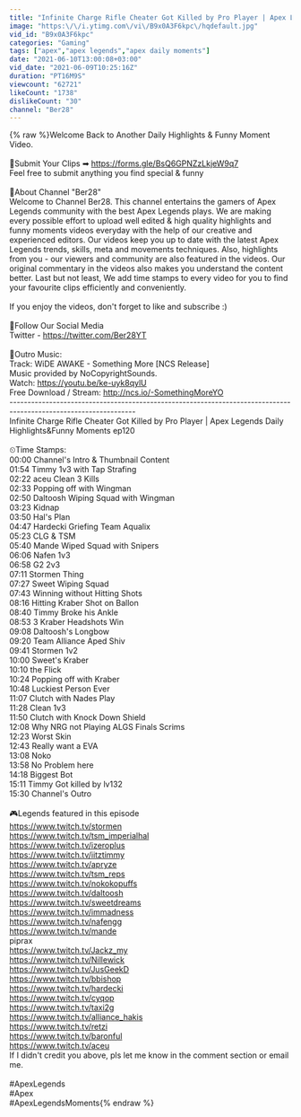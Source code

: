 ```yaml
---
title: "Infinite Charge Rifle Cheater Got Killed by Pro Player | Apex Legends Daily Highlights&Funny Moments"
image: "https:\/\/i.ytimg.com\/vi\/B9x0A3F6kpc\/hqdefault.jpg"
vid_id: "B9x0A3F6kpc"
categories: "Gaming"
tags: ["apex","apex legends","apex daily moments"]
date: "2021-06-10T13:00:08+03:00"
vid_date: "2021-06-09T10:25:16Z"
duration: "PT16M9S"
viewcount: "62721"
likeCount: "1738"
dislikeCount: "30"
channel: "Ber28"
---
```

{% raw %}Welcome Back to Another Daily Highlights &amp; Funny Moment Video. <br /><br />📧Submit Your Clips ➡ <a rel="nofollow" target="blank" href="https://forms.gle/BsQ6GPNZzLkjeW9q7">https://forms.gle/BsQ6GPNZzLkjeW9q7</a><br />Feel free to submit anything you find special &amp; funny<br /><br />💙About Channel &quot;Ber28&quot;<br />Welcome to Channel Ber28. This channel entertains the gamers of Apex Legends community with the best Apex Legends plays. We are making every possible effort to upload well edited &amp; high quality highlights and funny moments videos everyday with the help of our creative and experienced editors. Our videos keep you up to date with the latest Apex Legends trends, skills, meta and movements techniques. Also, highlights from you - our viewers and community are also featured in the videos. Our original commentary in the videos also makes you understand the content better. Last but not least, We add time stamps to every video for you to find your favourite clips efficiently and conveniently.<br /><br /> If you enjoy the videos, don't forget to like and subscribe  :)<br /><br />📢Follow Our Social Media<br />Twitter - <a rel="nofollow" target="blank" href="https://twitter.com/Ber28YT">https://twitter.com/Ber28YT</a><br /><br />🎵Outro Music:<br />Track: WiDE AWAKE - Something More [NCS Release]<br />Music provided by NoCopyrightSounds.<br />Watch: <a rel="nofollow" target="blank" href="https://youtu.be/ke-uyk8qylU​">https://youtu.be/ke-uyk8qylU​</a><br />Free Download / Stream: <a rel="nofollow" target="blank" href="http://ncs.io/-SomethingMoreYO">http://ncs.io/-SomethingMoreYO</a><br />-----------------------------------------------------------------------------------------------------------------<br />Infinite Charge Rifle Cheater Got Killed by Pro Player | Apex Legends Daily Highlights&amp;Funny Moments ep120<br /><br />⏲Time Stamps:<br />00:00 Channel's Intro &amp; Thumbnail Content<br />01:54 Timmy 1v3 with Tap Strafing<br />02:22 aceu Clean 3 Kills<br />02:33 Popping off with Wingman<br />02:50 Daltoosh Wiping Squad with Wingman<br />03:23 Kidnap<br />03:50 Hal's Plan<br />04:47 Hardecki Griefing Team Aqualix<br />05:23 CLG &amp; TSM<br />05:40 Mande Wiped Squad with Snipers<br />06:06 Nafen 1v3<br />06:58 G2 2v3<br />07:11 Stormen Thing<br />07:27 Sweet Wiping Squad<br />07:43 Winning without Hitting Shots<br />08:16 Hitting Kraber Shot on Ballon<br />08:40 Timmy Broke his Ankle<br />08:53 3 Kraber Headshots Win<br />09:08 Daltoosh's Longbow<br />09:20 Team Alliance Aped Shiv<br />09:41 Stormen 1v2<br />10:00 Sweet's Kraber<br />10:10 the Flick<br />10:24 Popping off with Kraber<br />10:48 Luckiest Person Ever<br />11:07 Clutch with Nades Play<br />11:28 Clean 1v3<br />11:50 Clutch with Knock Down Shield<br />12:08 Why NRG not Playing ALGS Finals Scrims<br />12:23 Worst Skin<br />12:43 Really want a EVA<br />13:08 Noko<br />13:58 No Problem here<br />14:18 Biggest Bot<br />15:11 Timmy Got killed by lv132<br />15:30 Channel's Outro<br /><br />🎮Legends featured in this episode<br /><a rel="nofollow" target="blank" href="https://www.twitch.tv/stormen">https://www.twitch.tv/stormen</a><br /><a rel="nofollow" target="blank" href="https://www.twitch.tv/tsm_imperialhal">https://www.twitch.tv/tsm_imperialhal</a><br /><a rel="nofollow" target="blank" href="https://www.twitch.tv/izeroplus">https://www.twitch.tv/izeroplus</a><br /><a rel="nofollow" target="blank" href="https://www.twitch.tv/iitztimmy">https://www.twitch.tv/iitztimmy</a><br /><a rel="nofollow" target="blank" href="https://www.twitch.tv/apryze">https://www.twitch.tv/apryze</a><br /><a rel="nofollow" target="blank" href="https://www.twitch.tv/tsm_reps">https://www.twitch.tv/tsm_reps</a><br /><a rel="nofollow" target="blank" href="https://www.twitch.tv/nokokopuffs">https://www.twitch.tv/nokokopuffs</a><br /><a rel="nofollow" target="blank" href="https://www.twitch.tv/daltoosh">https://www.twitch.tv/daltoosh</a><br /><a rel="nofollow" target="blank" href="https://www.twitch.tv/sweetdreams">https://www.twitch.tv/sweetdreams</a><br /><a rel="nofollow" target="blank" href="https://www.twitch.tv/immadness">https://www.twitch.tv/immadness</a><br /><a rel="nofollow" target="blank" href="https://www.twitch.tv/nafengg">https://www.twitch.tv/nafengg</a><br /><a rel="nofollow" target="blank" href="https://www.twitch.tv/mande">https://www.twitch.tv/mande</a><br />piprax<br /><a rel="nofollow" target="blank" href="https://www.twitch.tv/Jackz_my">https://www.twitch.tv/Jackz_my</a><br /><a rel="nofollow" target="blank" href="https://www.twitch.tv/Nillewick">https://www.twitch.tv/Nillewick</a><br /><a rel="nofollow" target="blank" href="https://www.twitch.tv/JusGeekD">https://www.twitch.tv/JusGeekD</a><br /><a rel="nofollow" target="blank" href="https://www.twitch.tv/bbishop">https://www.twitch.tv/bbishop</a><br /><a rel="nofollow" target="blank" href="https://www.twitch.tv/hardecki">https://www.twitch.tv/hardecki</a><br /><a rel="nofollow" target="blank" href="https://www.twitch.tv/cyqop">https://www.twitch.tv/cyqop</a><br /><a rel="nofollow" target="blank" href="https://www.twitch.tv/taxi2g">https://www.twitch.tv/taxi2g</a><br /><a rel="nofollow" target="blank" href="https://www.twitch.tv/alliance_hakis">https://www.twitch.tv/alliance_hakis</a><br /><a rel="nofollow" target="blank" href="https://www.twitch.tv/retzi">https://www.twitch.tv/retzi</a><br /><a rel="nofollow" target="blank" href="https://www.twitch.tv/baronful">https://www.twitch.tv/baronful</a><br /><a rel="nofollow" target="blank" href="https://www.twitch.tv/aceu">https://www.twitch.tv/aceu</a><br />If I didn't credit you above, pls let me know in the comment section or email me.<br /><br />#ApexLegends<br />#Apex<br />#ApexLegendsMoments{% endraw %}
